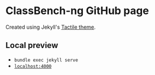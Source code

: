 # ClassBench-ng GitHub page

Created using Jekyll's [Tactile theme](https://github.com/pages-themes/tactile).

## Local preview

- `bundle exec jekyll serve`
- [`localhost:4000`](http://localhost:4000)
